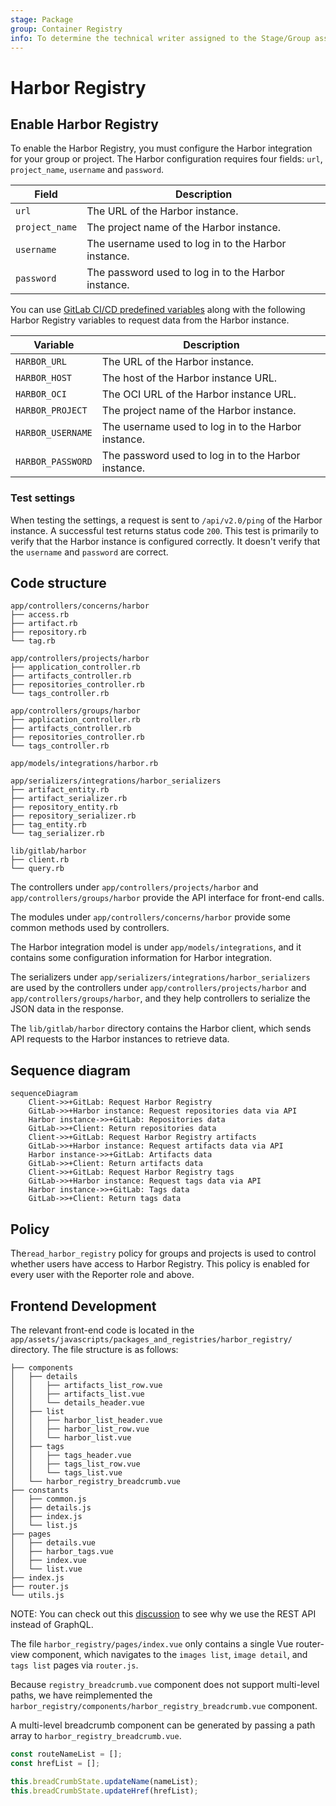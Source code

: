 ```yaml
---
stage: Package
group: Container Registry
info: To determine the technical writer assigned to the Stage/Group associated with this page, see https://about.gitlab.com/handbook/product/ux/technical-writing/#assignments
---
```

# Harbor Registry

## Enable Harbor Registry

To enable the Harbor Registry, you must configure the Harbor integration for your group or project.
The Harbor configuration requires four fields: `url`, `project_name`, `username` and `password`.

| Field | Description |
| --- | --- |
| `url` | The URL of the Harbor instance. |
| `project_name` | The project name of the Harbor instance. |
| `username` | The username used to log in to the Harbor instance. |
| `password` | The password used to log in to the Harbor instance. |

You can use [GitLab CI/CD predefined variables](../../ci/variables/index.md) along with the following Harbor Registry variables to request data from the Harbor instance.

| Variable | Description |
| --- | --- |
| `HARBOR_URL` | The URL of the Harbor instance. |
| `HARBOR_HOST` | The host of the Harbor instance URL. |
| `HARBOR_OCI` | The OCI URL of the Harbor instance URL. |
| `HARBOR_PROJECT` | The project name of the Harbor instance. |
| `HARBOR_USERNAME` | The username used to log in to the Harbor instance. |
| `HARBOR_PASSWORD` | The password used to log in to the Harbor instance. |

### Test settings

When testing the settings, a request is sent to `/api/v2.0/ping` of the Harbor instance. A successful test returns status code `200`. This test is primarily to verify that the Harbor instance is configured correctly. It doesn't verify that the `username` and `password` are correct.

## Code structure

```shell
app/controllers/concerns/harbor
├── access.rb
├── artifact.rb
├── repository.rb
└── tag.rb

app/controllers/projects/harbor
├── application_controller.rb
├── artifacts_controller.rb
├── repositories_controller.rb
└── tags_controller.rb

app/controllers/groups/harbor
├── application_controller.rb
├── artifacts_controller.rb
├── repositories_controller.rb
└── tags_controller.rb

app/models/integrations/harbor.rb

app/serializers/integrations/harbor_serializers
├── artifact_entity.rb
├── artifact_serializer.rb
├── repository_entity.rb
├── repository_serializer.rb
├── tag_entity.rb
└── tag_serializer.rb

lib/gitlab/harbor
├── client.rb
└── query.rb
```

The controllers under `app/controllers/projects/harbor` and `app/controllers/groups/harbor` provide the API interface for front-end calls.

The modules under `app/controllers/concerns/harbor` provide some common methods used by controllers.

The Harbor integration model is under `app/models/integrations`, and it contains some configuration information for Harbor integration.

The serializers under `app/serializers/integrations/harbor_serializers` are used by the controllers under `app/controllers/projects/harbor` and `app/controllers/groups/harbor`, and they help controllers to serialize the JSON data in the response.

The `lib/gitlab/harbor` directory contains the Harbor client, which sends API requests to the Harbor instances to retrieve data.

## Sequence diagram

```mermaid
sequenceDiagram
    Client->>+GitLab: Request Harbor Registry
    GitLab->>+Harbor instance: Request repositories data via API
    Harbor instance->>+GitLab: Repositories data
    GitLab->>+Client: Return repositories data
    Client->>+GitLab: Request Harbor Registry artifacts
    GitLab->>+Harbor instance: Request artifacts data via API
    Harbor instance->>+GitLab: Artifacts data
    GitLab->>+Client: Return artifacts data
    Client->>+GitLab: Request Harbor Registry tags
    GitLab->>+Harbor instance: Request tags data via API
    Harbor instance->>+GitLab: Tags data
    GitLab->>+Client: Return tags data
```

## Policy

The`read_harbor_registry` policy for groups and projects is used to control whether users have access to Harbor Registry.
This policy is enabled for every user with the Reporter role and above.

## Frontend Development

The relevant front-end code is located in the `app/assets/javascripts/packages_and_registries/harbor_registry/` directory. The file structure is as follows:

```shell
├── components
│   ├── details
│   │   ├── artifacts_list_row.vue
│   │   ├── artifacts_list.vue
│   │   └── details_header.vue
│   ├── list
│   │   ├── harbor_list_header.vue
│   │   ├── harbor_list_row.vue
│   │   └── harbor_list.vue
│   ├── tags
│   │   ├── tags_header.vue
│   │   ├── tags_list_row.vue
│   │   └── tags_list.vue
│   └── harbor_registry_breadcrumb.vue
├── constants
│   ├── common.js
│   ├── details.js
│   ├── index.js
│   └── list.js
├── pages
│   ├── details.vue
│   ├── harbor_tags.vue
│   ├── index.vue
│   └── list.vue
├── index.js
├── router.js
└── utils.js
```

NOTE:
You can check out this [discussion](https://gitlab.com/gitlab-org/gitlab/-/merge_requests/82777#note_1017875324) to see why we use the REST API instead of GraphQL.

The file `harbor_registry/pages/index.vue` only contains a single Vue router-view component, which navigates to the `images list`, `image detail`, and `tags list` pages via `router.js`.

Because `registry_breadcrumb.vue` component does not support multi-level paths, we have reimplemented the `harbor_registry/components/harbor_registry_breadcrumb.vue` component.

A multi-level breadcrumb component can be generated by passing a path array to `harbor_registry_breadcrumb.vue`.

```javascript
const routeNameList = [];
const hrefList = [];

this.breadCrumbState.updateName(nameList);
this.breadCrumbState.updateHref(hrefList);
```
